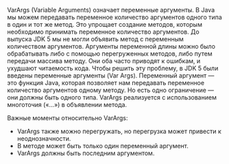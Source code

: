 VarArgs (Variable Arguments) означает переменные аргументы. В Java мы можем передавать переменное количество аргументов одного типа в один и тот же метод. Это упрощает создание методов, которым необходимо принимать переменное количество аргументов. До выпуска JDK 5 мы не могли объявить метод с переменным количеством аргументов. Аргументы переменной длины можно было обрабатывать либо с помощью перегруженных методов, либо путем передачи массива методу. Они оба часто приводят к ошибкам, и ухудшают читаемость кода. Чтобы решить эту проблему, в JDK 5 были введены переменные аргументы (Var Args). Переменный аргумент — это функция Java, которая позволяет нам передавать переменное количество аргументов одному методу. Но есть одно ограничение — они должны быть одного типа. VarArgs реализуется с использованием многоточия («...») в объявлении метода.
  
Важные моменты относительно VarArgs:

- VarArgs также можно перегружать, но перегрузка может привести к неоднозначности.
- В методе может быть только один переменный аргумент.
- VarArgs должны быть последним аргументом.